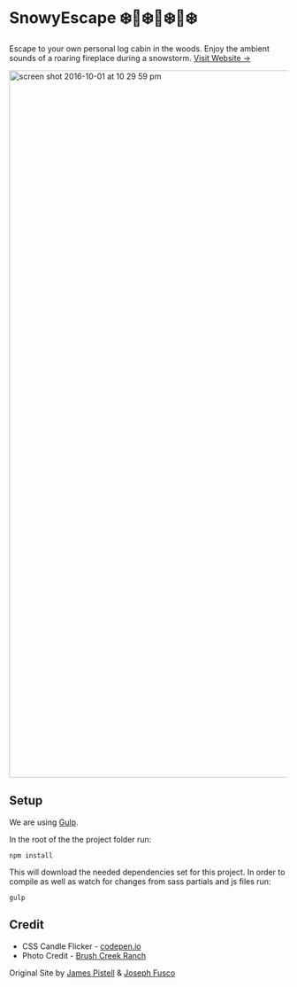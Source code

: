 # SnowyEscape :snowflake::evergreen_tree::snowflake::house_with_garden::snowflake::evergreen_tree::snowflake: 

Escape to your own personal log cabin in the woods. Enjoy the ambient sounds of a roaring fireplace during a snowstorm. [Visit Website →](http://snowyescape.com)

<img width="1277" alt="screen shot 2016-10-01 at 10 29 59 pm" src="https://cloud.githubusercontent.com/assets/6676674/19018200/b26791b8-8826-11e6-887e-2b5f29a222eb.png">

## Setup

We are using [Gulp](http://gulpjs.com/).

In the root of the the project folder run:
```
npm install
```
This will download the needed dependencies set for this project. In order to compile as well as watch for changes from sass partials and js files run:
```
gulp
```

## Credit

+ CSS Candle Flicker - [codepen.io](http://codepen.io/fusco/pen/NPxzPV)
+ Photo Credit - [Brush Creek Ranch](http://www.brushcreekranch.com/?ref=snowyescape.com)

Original Site by [James Pistell](https://www.linkedin.com/in/jamespistell/?ref=github.com/41chap/snowyescape) & [Joseph Fusco](http://josephfus.co/?ref=github.com/41chap/snowyescape)
